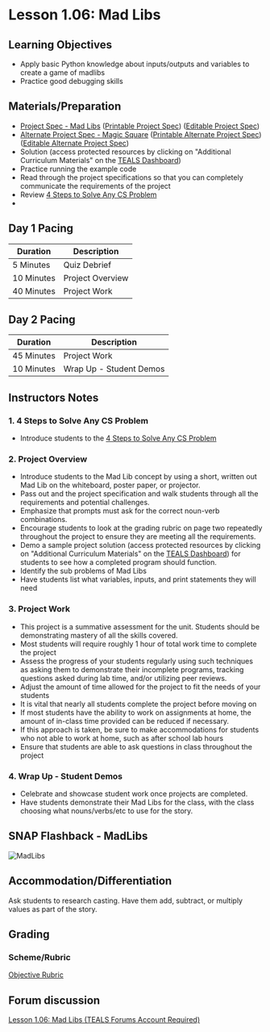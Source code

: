 # Lesson 1.06: Mad Libs

## Learning Objectives

* Apply basic Python knowledge about inputs/outputs and variables to create a game of madlibs
* Practice good debugging skills

## Materials/Preparation

* [Project Spec - Mad Libs] ([Printable Project Spec]) ([Editable Project Spec])
* [Alternate Project Spec - Magic Square] ([Printable Alternate Project Spec]) ([Editable Alternate Project Spec])
* Solution (access protected resources by clicking on "Additional Curriculum Materials" on the [TEALS Dashboard])
* Practice running the example code
* Read through the project specifications so that you can completely communicate the requirements of the project
* Review [4 Steps to Solve Any CS Problem]
* <!--[Editable Grading Rubric](https://github.com/TEALSK12/2nd-semester-introduction-to-computer-science/raw/master/units/1_unit/06_lesson/rubric.docx)-->

## Day 1 Pacing

| **Duration** | **Description** |
| ------------ | --------------- |
| 5 Minutes | Quiz Debrief |
| 10 Minutes | Project Overview |
| 40 Minutes | Project Work |

## Day 2 Pacing

| **Duration** | **Description** |
|------------- | ------------------- |
| 45 Minutes | Project Work       |
| 10 Minutes | Wrap Up - Student Demos          |

## Instructors Notes

### 1. 4 Steps to Solve Any CS Problem

* Introduce students to the [4 Steps to Solve Any CS Problem]

### 2.  Project Overview

* Introduce students to the Mad Lib concept by using a short, written out Mad Lib on the whiteboard, poster paper, or projector.
* Pass out and the project specification and walk students through all the requirements and potential challenges.
* Emphasize that prompts must ask for the correct noun-verb combinations.
* Encourage students to look at the grading rubric on page two repeatedly throughout the project to ensure they are meeting all the requirements.
* Demo a sample project solution (access protected resources by clicking on "Additional Curriculum Materials" on the [TEALS Dashboard](https://www.tealsk12.org/dashboard/)) for students to see how a completed program should function.
* Identify the sub problems of Mad Libs
* Have students list what variables, inputs, and print statements they will need  

### 3.  Project Work

* This project is a summative assessment for the unit. Students should be demonstrating mastery of all the skills covered.
* Most students will require roughly 1 hour of total work time to complete the project
* Assess the progress of your students regularly using such techniques as asking them to demonstrate their incomplete programs, tracking questions asked during lab time, and/or utilizing peer reviews.
* Adjust the amount of time allowed for the project to fit the needs of your students
* It is vital that nearly all students complete the project before moving on
* If most students have the ability to work on assignments at home, the amount of in-class time provided can be reduced if necessary.
* If this approach is taken, be sure to make accommodations for students who not able to work at home, such as after school lab hours
* Ensure that students are able to ask questions in class throughout the project

### 4. Wrap Up - Student Demos

* Celebrate and showcase student work once projects are completed.
* Have students demonstrate their Mad Libs for the class, with the class choosing what nouns/verbs/etc to use for the story.

## SNAP Flashback - MadLibs

  ![MadLibs](lesson1.06%20-%20code.png)

## Accommodation/Differentiation

Ask students to research casting. Have them add, subtract, or multiply values as part of the story.

## Grading

### Scheme/Rubric

[Objective Rubric](rubric.md)

## Forum discussion

[Lesson 1.06: Mad Libs (TEALS Forums Account Required)](https://forums.tealsk12.org/c/2nd-semester-unit-1/1-06-madlibs)

[Mad Libs - Example Code]: project_file.py
[Project Spec - Mad Libs]: project.md
[Alternate Project Spec - Magic Square]: alternate_project.md
[TEALS Dashboard]:http:/www.tealsk12.org/dashboard
[4 Steps to Solve Any CS Problem]:https://github.com/TEALS-IntroCS/2nd-semester-introduction-to-computer-science-principles/raw/master/units/4%20Steps%20to%20Solve%20Any%20CS%20Problem.pdf
[printable project Spec]: https://github.com/TEALSK12/2nd-semester-introduction-to-computer-science/raw/master/units/1_unit/06_lesson/project.pdf
[editable project spec]: https://github.com/TEALSK12/2nd-semester-introduction-to-computer-science/raw/master/units/1_unit/06_lesson/project.docx
[printable Alternate project Spec]: https://github.com/TEALSK12/2nd-semester-introduction-to-computer-science/raw/master/units/1_unit/06_lesson/alternate_project.pdf
[editable Alternate project spec]: https://github.com/TEALSK12/2nd-semester-introduction-to-computer-science/raw/master/units/1_unit/06_lesson/alternate_project.docx
